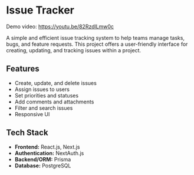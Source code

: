 # Issue Tracker

Demo video: https://youtu.be/82RzdlLmw0c

A simple and efficient issue tracking system to help teams manage tasks, bugs, and feature requests. This project offers a user-friendly interface for creating, updating, and tracking issues within a project.

## Features

- Create, update, and delete issues
- Assign issues to users
- Set priorities and statuses
- Add comments and attachments
- Filter and search issues
- Responsive UI

## Tech Stack

- **Frontend:** React.js, Next.js
- **Authentication:** NextAuth.js
- **Backend/ORM:** Prisma
- **Database:** PostgreSQL
